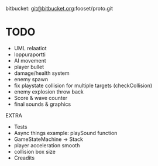 bitbucket: git@bitbucket.org:fooset/proto.git

# TODO
- UML relaatiot
- loppuraportti
- AI movement
- player bullet 
- damage/health system
- enemy spawn
- fix playstate collision for multiple targets (checkCollision)
- enemy explosion throw back
- Score & wave counter
- final sounds & graphics

EXTRA
- Tests
- Async things example: playSound function
- GameStateMachine -> Stack
- player acceleration smooth
- collision box size
- Creadits
